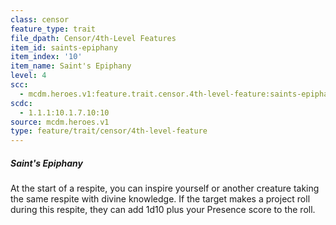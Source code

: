 ```yaml
---
class: censor
feature_type: trait
file_dpath: Censor/4th-Level Features
item_id: saints-epiphany
item_index: '10'
item_name: Saint's Epiphany
level: 4
scc:
  - mcdm.heroes.v1:feature.trait.censor.4th-level-feature:saints-epiphany
scdc:
  - 1.1.1:10.1.7.10:10
source: mcdm.heroes.v1
type: feature/trait/censor/4th-level-feature
---
```


##### Saint's Epiphany

At the start of a respite, you can inspire yourself or another creature taking the same respite with divine knowledge. If the target makes a project roll during this respite, they can add 1d10 plus your Presence score to the roll.
